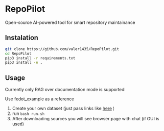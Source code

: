 # RepoPilot
Open-source AI-powered tool for smart repository maintainance

## Instalation

```bash
git clone https://github.com/valer1435/RepoPilot.git
cd RepoPilot
pip3 install -r requirements.txt
pip3 install -e .
```

## Usage 

Currently only RAG over documentation mode is supported

Use fedot_example as a reference
1. Create your own dataset (just pass links like [here](https://github.com/valer1435/RepoPilot/blob/main/examples/fedot_example/fedot_example.py#L6) )
2. run ```bash run.sh```
3. After downloading sources you will see browser page with chat (if GUI is used)
